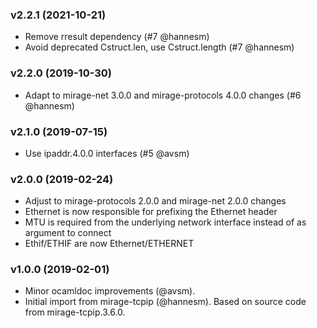 ### v2.2.1 (2021-10-21)

* Remove rresult dependency (#7 @hannesm)
* Avoid deprecated Cstruct.len, use Cstruct.length (#7 @hannesm)

### v2.2.0 (2019-10-30)

* Adapt to mirage-net 3.0.0 and mirage-protocols 4.0.0 changes (#6 @hannesm)

### v2.1.0 (2019-07-15)

* Use ipaddr.4.0.0 interfaces (#5 @avsm)

### v2.0.0 (2019-02-24)

* Adjust to mirage-protocols 2.0.0 and mirage-net 2.0.0 changes
* Ethernet is now responsible for prefixing the Ethernet header
* MTU is required from the underlying network interface instead of as argument
  to connect
* Ethif/ETHIF are now Ethernet/ETHERNET

### v1.0.0 (2019-02-01)

* Minor ocamldoc improvements (@avsm).
* Initial import from mirage-tcpip (@hannesm).
  Based on source code from mirage-tcpip.3.6.0.
